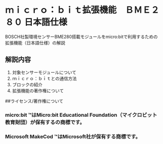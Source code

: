 # ｍｉｃｒｏ：ｂｉｔ拡張機能　ＢＭＥ２８０ 日本語仕様
BOSCH社製環境センサーBME280搭載モジュールをmicro:bitで利用するための拡張機能（日本語仕様）の解説 
## 解説内容
1. 対象センサーモジュールについて
2. ｍｉｃｒｏ：ｂｉｔとの通信方法
3. ブロックの紹介
4. 拡張機能の著作権について

##ライセンス/著作権について
### micro:bit &trade;はMicro:bit Educational Foundation（マイクロビット教育財団）が保有するの商標です。
### Microsoft MakeCod &trade;はMicrosoft社が保有する商標です。　
